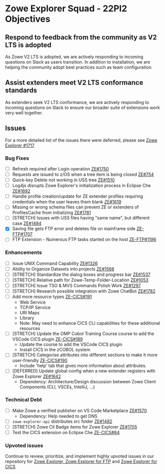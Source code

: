 # Zowe Explorer Squad - 22PI2 Objectives

## Respond to feedback from the community as V2 LTS is adopted
As Zowe V2 LTS is adopted, we are actively responding to incoming questions on Slack as users transition. In addition to installation, we are helping the community adopt best practices such as team configuration.

## Assist extenders meet V2 LTS conformance standards
As extenders seek V2 LTS conformance, we are actively responding to incoming questions on Slack to ensure our broader suite of extensions work very well together.

## Issues
For a more detailed list of the issues there were deferred, please see [Zowe Explorer #1717](https://github.com/zowe/vscode-extension-for-zowe/issues/1717)

### Bug Fixes
- [ ] Refresh required after Login operation [ZE#1750](https://github.com/zowe/vscode-extension-for-zowe/issues/1750)
- [ ] Requests are issued to z/OS when a tree item is being closed [ZE#754](https://github.com/zowe/vscode-extension-for-zowe/issues/754)
- [ ] Quick-key Delete not working in USS tree [ZE#1510](https://github.com/zowe/vscode-extension-for-zowe/issues/1510)
- [ ] Log4js disrupts Zowe Explorer's initialization process in Eclipse Che [ZE#1692](https://github.com/zowe/vscode-extension-for-zowe/issues/1692)
- [ ] Handle profile creation/update for ZE extender profiles requiring credentials when the user leaves them blank [ZE#1619](https://github.com/zowe/vscode-extension-for-zowe/issues/1619)
- [ ] Missing or wrong schema files can prevent ZE or extenders of ProfilesCache from initializing [ZE#1781](https://github.com/zowe/vscode-extension-for-zowe/issues/1781)
- [ ] [STRETCH] Issues with USS files having "same name", but different case [ZE#1484](https://github.com/zowe/vscode-extension-for-zowe/issues1484)
- [x] Saving file gets FTP error and deletes file on mainframe side [ZE-FTP#1707](https://github.com/zowe/vscode-extension-for-zowe/issues/1707)
- [ ] FTP Extension - Numerous FTP tasks started on the host [ZE-FTP#1196](https://github.com/zowe/vscode-extension-for-zowe/issues/1196)

### Enhancements
- [ ] Issue UNIX Command Capability [ZE#1326](https://github.com/zowe/vscode-extension-for-zowe/issues/1236)
- [ ] Ability to Organize Datasets into projects [ZE#1568](https://github.com/zowe/vscode-extension-for-zowe/issues/1568)
- [ ] [STRETCH] Standardize the dialog boxes and progress bar [ZE#1537](https://github.com/zowe/vscode-extension-for-zowe/issues/1537)
- [ ] [STRETCH] Relative path for Zowe-Temp-Folder-Location [ZE#1053](https://github.com/zowe/vscode-extension-for-zowe/issues/1053)
- [ ] [STRETCH] Issue TSO & MVS Commands Polish Work [ZE#1297](https://github.com/zowe/vscode-extension-for-zowe/issues/1297)
- [ ] [STRETCH] Research possible integration with Zowe ChatBot [ZE#1782](https://github.com/zowe/vscode-extension-for-zowe/issues/1782)
- [ ] Add more resource types [ZE-CICS#191](https://github.com/zowe/vscode-extension-for-cics/issues/191)
  - Web Service
  - TCP/IP Service
  - URI Maps
  - Library
  - Note: May need to enhance CICS CLI capabilities for these additional resources
- [ ] [STRETCH] Update the OMP Cobol Training Course course to add the VSCode CICS plugin [ZE-CICS#189](https://github.com/zowe/vscode-extension-for-cics/issues/189)
  - Update the course to add the VSCode CICS plugin
  - Install CICS in the zCOBOL system
- [ ] [STRETCH] Categorise attributes into different sections to make it more user-friendly [ZE-CICS#190](https://github.com/zowe/vscode-extension-for-cics/issues/190)
  - Include 'help' tab that gives more information about attributes.
- [ ] [DEFERRED] Update global config when a new extender registers with Zowe Explorer [ZE#1642](https://github.com/zowe/vscode-extension-for-zowe/issues/1642)
  - Dependency: Architecture/Design discussion between Zowe Client Components (CLI, VSCEs, IntelliJ, ...)

### Technical Debt
- [ ] Make Zowe a verified publisher on VS Code Marketplace [ZE#1570](https://github.com/zowe/vscode-extension-for-zowe/issues/1570)
  - Dependency: Help needed to get DNS
- [ ] `zowe-explorer-api` distributes src folder [ZE#1482](https://github.com/zowe/vscode-extension-for-zowe/issues/1482)
- [ ] [STRETCH] Zowe CII Badge items for Zowe Explorer [ZE#1705](https://github.com/zowe/vscode-extension-for-zowe/issues/1705)
- [ ] Test the CICS extension on Eclipse Che [ZE-CICS#64](https://github.com/zowe/vscode-extension-for-cics/issues/64)

### Upvoted issues
Continue to review, prioritize, and implement highly upvoted issues in our repository for [Zowe Explorer, Zowe Explorer for FTP](https://github.com/zowe/vscode-extension-for-zowe/issues?q=is%3Aissue+is%3Aopen+sort%3Areactions-%2B1-desc) and [Zowe Explorer for CICS](https://github.com/zowe/vscode-extension-for-cics/issues?q=is%3Aissue+is%3Aopen+sort%3Areactions-%2B1-desc)

